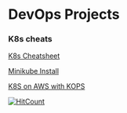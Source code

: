 # DevOps Projects


### K8s cheats

[K8s Cheatsheet](kubernetes/cheatsheet.md)

[Minikube Install](kubernetes/minikube.md)

[K8S on AWS with KOPS](kubernetes/ha_cluster/k8s_on_aws_with_kops.txt)

[![HitCount](http://hits.dwyl.com/pragadeeshraju/devops.svg)](http://hits.dwyl.com/pragadeeshraju/devops)

